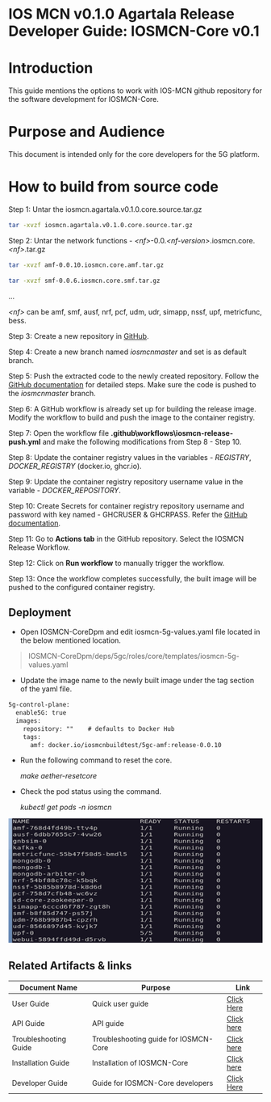 ﻿
# **IOS MCN v0.1.0 Agartala Release Developer Guide: IOSMCN-Core v0.1**

# Introduction

This guide mentions the options to work with IOS-MCN github repository for the software development for IOSMCN-Core.

# Purpose and Audience

This document is intended only for the core developers for the 5G platform.

# How to build from source code

Step 1: Untar the iosmcn.agartala.v0.1.0.core.source.tar.gz

```sh
tar -xvzf iosmcn.agartala.v0.1.0.core.source.tar.gz

```

Step 2: Untar the network functions -  *\<nf>*-0.0.*\<nf-version>*.iosmcn.core.*\<nf>*.tar.gz

```sh
tar -xvzf amf-0.0.10.iosmcn.core.amf.tar.gz

```

```sh
tar -xvzf smf-0.0.6.iosmcn.core.smf.tar.gz

```
...

*\<nf>* can be amf, smf, ausf, nrf, pcf, udm, udr, simapp, nssf, upf, metricfunc, bess.

Step 3: Create a new repository in [GitHub](https://github.com/new).

Step 4: Create a new branch named _iosmcnmaster_ and set is as default branch.

Step 5: Push the extracted code to the newly created repository. Follow the [GitHub documentation](https://docs.github.com/en/migrations/importing-source-code/using-the-command-line-to-import-source-code/adding-locally-hosted-code-to-github) for detailed steps. Make sure the code is pushed to the _iosmcnmaster_ branch.

Step 6: A GitHub workflow is already set up for building the release image. Modify the workflow to build and push the image to the container registry.

Step 7: Open the workflow file **\.github\workflows\iosmcn-release-push.yml** and make the following modifications from Step 8 - Step 10.

Step 8: Update the container registry values in the variables - *REGISTRY*, *DOCKER_REGISTRY* (docker.io, ghcr.io).

Step 9: Update the container registry repository username value in the variable - *DOCKER_REPOSITORY*.

Step 10: Create Secrets for container registry repository username and password with key named - GHCRUSER & GHCRPASS. Refer the [GitHub documentation](https://docs.github.com/en/actions/security-for-github-actions/security-guides/using-secrets-in-github-actions).

Step 11: Go to **Actions tab** in the GitHub repository. Select the IOSMCN Release Workflow.

Step 12: Click on **Run workflow** to manually trigger the workflow.

Step 13: Once the workflow completes successfully, the built image will be pushed to the configured container registry.

## Deployment

- Open IOSMCN-CoreDpm and edit iosmcn-5g-values.yaml file located in the below mentioned location.

>IOSMCN-CoreDpm/deps/5gc/roles/core/templates/iosmcn-5g-values.yaml

- Update the image name to the newly built image under the tag section of the yaml file.

```
5g-control-plane:
  enable5G: true
  images:
	repository: ""    # defaults to Docker Hub
	tags:
	  amf: docker.io/iosmcnbuildtest/5gc-amf:release-0.0.10

```

- Run the following command to reset the core.

	_make aether-resetcore_

- Check the pod status using the command.

	_kubectl get pods -n iosmcn_

![Figure 13: pods status](../../CORE/documentation/images/devel/fig1-pod-stats.png)

## Related Artifacts & links

| **Document Name** | **Purpose** | **Link** |
|--|--|--|
| User Guide | Quick user guide | [Click Here](./User%20Guide.md)  |
| API Guide | API guide | [Click here](./API%20Guide.md)|
| Troubleshooting Guide  | Troubleshooting guide for IOSMCN-Core | [Click here](./Troubleshooting%20Guide.md)|
| Installation Guide | Installation of IOSMCN-Core | [Click here](./Installation%20Guide.md) |
| Developer Guide | Guide for IOSMCN-Core developers | [Click Here](./Developer%20Guide.md)|